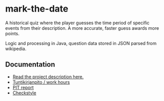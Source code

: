 # mark-the-date

A historical quiz where the player guesses the time period of specific events from their description. A more accurate, faster guess awards more points.

Logic and processing in Java, question data stored in JSON parsed from wikipedia.


## Documentation
- [Read the project description here.](https://github.com/yherin/mark-the-date/blob/master/documentation/project-description-structure.md)
- [Tuntikirjanpito / work hours](https://github.com/yherin/mark-the-date/blob/master/documentation/tuntikirjanpito.md)
- [PIT report](https://htmlpreview.github.io/?https://github.com/yherin/mark-the-date/blob/master/documentation/pit/201708131951/index.html)
- [Checkstyle](https://htmlpreview.github.io/?https://github.com/yherin/mark-the-date/blob/master/documentation/checkstyle/checkstyle.html)
